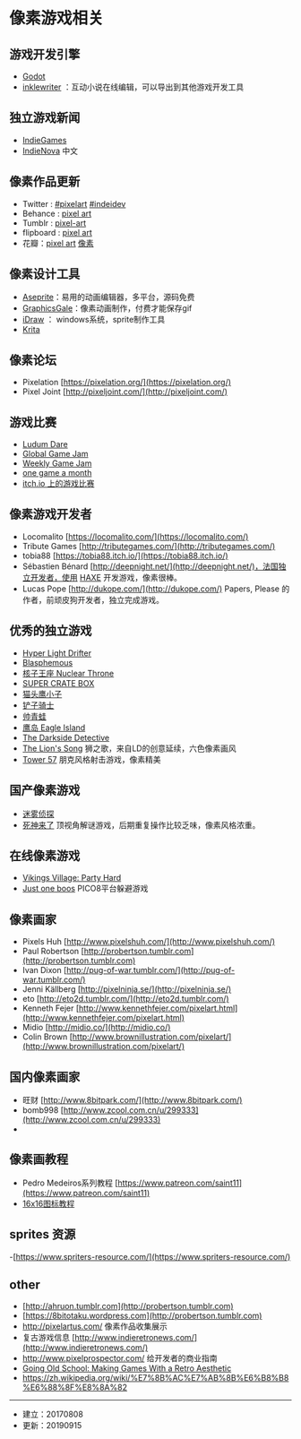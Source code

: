 # 像素游戏相关

## 游戏开发引擎

- [Godot](https://godotengine.org/)
- [inklewriter](https://www.inklestudios.com/inklewriter/) ：互动小说在线编辑，可以导出到其他游戏开发工具

## 独立游戏新闻

- [IndieGames](http://indiegames.com/index.html)
- [IndieNova](https://www.indienova.com/) 中文

## 像素作品更新

- Twitter : [#pixelart](https://twitter.com/hashtag/pixelart?lang=en) [#indeidev](https://twitter.com/hashtag/indiedev)
- Behance : [pixel art](https://www.behance.net/search?content=projects&sort=appreciations&time=week&search=pixel%20art)
- Tumblr :  [pixel-art](https://www.tumblr.com/tagged/pixel-art)
- flipboard : [pixel art](https://flipboard.com/search/pixel%20art)
- 花瓣：[pixel art](http://huaban.com/search/?q=pixel+art) [像素](http://huaban.com/search/?q=%E5%83%8F%E7%B4%A0)

## 像素设计工具

- [Aseprite](https://www.aseprite.org/)：易用的动画编辑器，多平台，源码免费
- [GraphicsGale](https://graphicsgale.com/us/)：像素动画制作，付费才能保存gif
- [iDraw](http://www.rpgmaker.org/downloads/view.asp?id=248) ： windows系统，sprite制作工具
- [Krita](https://krita.org/)

## 像素论坛

- Pixelation [https://pixelation.org/](https://pixelation.org/)
- Pixel Joint [http://pixeljoint.com/](http://pixeljoint.com/)

## 游戏比赛

- [Ludum Dare](https://ldjam.com/)
- [Global Game Jam](https://globalgamejam.org/)
- [Weekly Game Jam](https://weeklygamejam.itch.io/)
- [one game a month](http://www.onegameamonth.com/)
- [itch.io 上的游戏比赛](https://itch.io/jams)

## 像素游戏开发者

- Locomalito [https://locomalito.com/](https://locomalito.com/)
- Tribute Games [http://tributegames.com/](http://tributegames.com/)
- tobia88 [https://tobia88.itch.io/](https://tobia88.itch.io/)
- Sébastien Bénard [http://deepnight.net/](http://deepnight.net/)，法国独立开发者，使用 [HAXE](https://haxe.org/) 开发游戏，像素很棒。
- Lucas Pope [http://dukope.com/](http://dukope.com/) Papers, Please 的作者，前顽皮狗开发者，独立完成游戏。

## 优秀的独立游戏

- [Hyper Light Drifter](http://www.heart-machine.com/)
- [Blasphemous](http://blasphemousgame.com/)
- [核子王座 Nuclear Throne](http://nuclearthrone.com/)
- [SUPER CRATE BOX](http://supercratebox.com/)
- [猫头鹰小子](http://www.dpadstudio.com/)
- [铲子骑士](http://yachtclubgames.com/shovel-knight/)
- [帅青蛙](https://cowboycolor.itch.io/) 
- [鹰岛 Eagle Island](https://pixelnicks.itch.io/eagle-island)
- [The Darkside Detective](http://darksidedetective.com/)
- [The Lion's Song](http://www.lionssonggame.com/) 狮之歌，来自LD的创意延续，六色像素画风
- [Tower 57](http://store.steampowered.com/app/530950/Tower_57/) 朋克风格射击游戏，像素精美

## 国产像素游戏

- [迷雾侦探](https://indienova.com/g/mr-mist)
- [死神来了](http://store.steampowered.com/app/705120/Death_Coming/) 顶视角解谜游戏，后期重复操作比较乏味，像素风格浓重。

## 在线像素游戏

- [Vikings Village: Party Hard](http://www.vikingsvillage.io/)
- [Just one boos](https://www.lexaloffle.com/bbs/?tid=30767) PICO8平台躲避游戏

## 像素画家

- Pixels Huh [http://www.pixelshuh.com/](http://www.pixelshuh.com/)
- Paul Robertson [http://probertson.tumblr.com](http://probertson.tumblr.com)
- Ivan Dixon [http://pug-of-war.tumblr.com/](http://pug-of-war.tumblr.com/)
- Jenni Källberg  [http://pixelninja.se/](http://pixelninja.se/)
- eto [http://eto2d.tumblr.com/](http://eto2d.tumblr.com/)
- Kenneth Fejer [http://www.kennethfejer.com/pixelart.html](http://www.kennethfejer.com/pixelart.html)
- Midio [http://midio.co/](http://midio.co/)
- Colin Brown [http://www.brownillustration.com/pixelart/](http://www.brownillustration.com/pixelart/)

## 国内像素画家

- 旺财 [http://www.8bitpark.com/](http://www.8bitpark.com/)
- bomb998 [http://www.zcool.com.cn/u/299333](http://www.zcool.com.cn/u/299333)
- 

## 像素画教程

- Pedro Medeiros系列教程 [https://www.patreon.com/saint11](https://www.patreon.com/saint11)
- [16x16图标教程](http://www.photonstorm.com/art/tutorials-art/16x16-pixel-art-tutorial)

## sprites 资源

-[https://www.spriters-resource.com/](https://www.spriters-resource.com/)

## other

- [http://ahruon.tumblr.com](http://probertson.tumblr.com)
- [https://8bitotaku.wordpress.com](http://probertson.tumblr.com)
- http://pixelartus.com/ 像素作品收集展示
- 复古游戏信息 [http://www.indieretronews.com/](http://www.indieretronews.com/)
- http://www.pixelprospector.com/ 给开发者的商业指南
- [Going Old School: Making Games With a Retro Aesthetic](https://gamedevelopment.tutsplus.com/articles/going-old-school-making-games-with-a-retro-aesthetic--gamedev-3567)
- https://zh.wikipedia.org/wiki/%E7%8B%AC%E7%AB%8B%E6%B8%B8%E6%88%8F%E8%8A%82

---

- 建立：20170808
- 更新：20190915